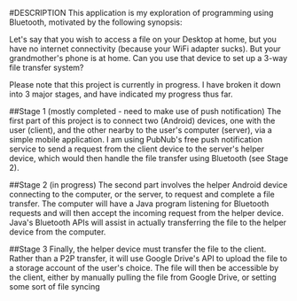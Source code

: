 #DESCRIPTION
This application is my exploration of programming using Bluetooth, motivated by the following synopsis:

Let's say that you wish to access a file on your Desktop at home, but you have no internet connectivity (because your WiFi adapter sucks). But your grandmother's phone is at home. Can you use that device to set up a 3-way file transfer system?


Please note that this project is currently in progress. I have broken it down into 3 major stages, and have indicated my progress thus far. 

##Stage 1 (mostly completed - need to make use of push notification)
The first part of this project is to connect two (Android) devices, one with the user (client), and the other nearby to the user's computer (server), via a simple mobile application. I am using PubNub's free push notification service to send a request from the client device to the server's helper device, which would then handle the file transfer using Bluetooth (see Stage 2). 

##Stage 2 (in progress)
The second part involves the helper Android device connecting to the computer, or the server, to request and complete a file transfer. The computer will have a Java program listening for Bluetooth requests and will then accept the incoming request from the helper device. Java's Bluetooth APIs will assist in actually transferring the file to the helper device from the computer.

##Stage 3
Finally, the helper device must transfer the file to the client. Rather than a P2P transfer, it will use Google Drive's API to upload the file to a storage account of the user's choice. The file will then be accessible by the client, either by manually pulling the file from Google Drive, or setting some sort of file syncing
